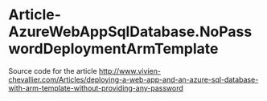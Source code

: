 # Article-AzureWebAppSqlDatabase.NoPasswordDeploymentArmTemplate
Source code for the article http://www.vivien-chevallier.com/Articles/deploying-a-web-app-and-an-azure-sql-database-with-arm-template-without-providing-any-password
